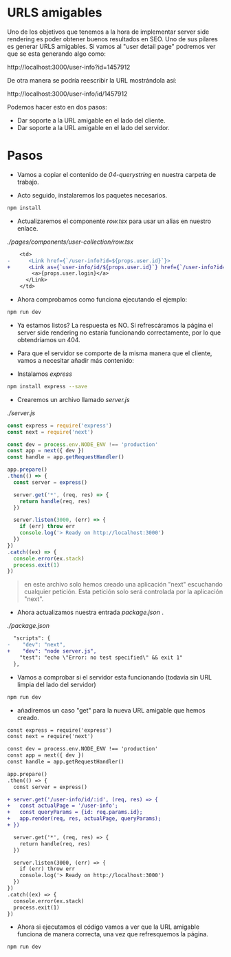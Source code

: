 # URLS amigables

Uno de los objetivos que tenemos a la hora de implementar server side rendering es poder obtener buenos resultados en SEO. Uno de sus pilares es generar URLS amigables. Si vamos al "user detail page" podremos ver que se esta generando algo como:

http://localhost:3000/user-info?id=1457912

De otra manera se podría reescribir la URL mostrándola así:

http://localhost:3000/user-info/id/1457912

Podemos hacer esto en dos pasos:
  - Dar soporte a la URL amigable en el lado del cliente.
  - Dar soporte a la URL amigable en el lado del servidor.

# Pasos

- Vamos a copiar el contenido de _04-querystring_ en nuestra carpeta de trabajo.

- Acto seguido, instalaremos los paquetes necesarios.

```bash
npm install
```
- Actualizaremos el componente  _row.tsx_  para usar un alias en nuestro enlace.

_./pages/components/user-collection/row.tsx_

```diff
    <td>
-      <Link href={`/user-info?id=${props.user.id}`}>
+      <Link as={`user-info/id/${props.user.id}`} href={`/user-info?id=${props.user.id}`}>
        <a>{props.user.login}</a>
      </Link>    
    </td>
```

- Ahora comprobamos como funciona ejecutando el ejemplo:

```bash
npm run dev
```

- Ya estamos listos? La respuesta es NO. Si refrescáramos la página el server side rendering no estaría funcionando correctamente, por lo que obtendríamos un 404.

- Para que el servidor se comporte de la misma manera que el cliente, vamos a necesitar añadir más contenido:

- Instalamos _express_

```bash
npm install express --save
```

- Crearemos un archivo llamado _server.js_ 

_./server.js_

```javascript
const express = require('express')
const next = require('next')

const dev = process.env.NODE_ENV !== 'production'
const app = next({ dev })
const handle = app.getRequestHandler()

app.prepare()
.then(() => {
  const server = express()

  server.get('*', (req, res) => {
    return handle(req, res)
  })

  server.listen(3000, (err) => {
    if (err) throw err
    console.log('> Ready on http://localhost:3000')
  })
})
.catch((ex) => {
  console.error(ex.stack)
  process.exit(1)
})
```

> en este archivo solo hemos creado una aplicación "next" escuchando cualquier petición. Esta petición solo será controlada por la aplicación "next".

- Ahora actualizamos nuestra entrada _package.json_ .

_./package.json_

```diff
  "scripts": {
-    "dev": "next",
+    "dev": "node server.js",
    "test": "echo \"Error: no test specified\" && exit 1"
  },
```

- Vamos a comprobar si el servidor esta funcionando (todavía sin URL limpia del lado del servidor)

```bash
npm run dev
```

- añadiremos un caso "get" para la nueva URL amigable que hemos creado.

```diff
const express = require('express')
const next = require('next')

const dev = process.env.NODE_ENV !== 'production'
const app = next({ dev })
const handle = app.getRequestHandler()

app.prepare()
.then(() => {
  const server = express()

+ server.get('/user-info/id/:id', (req, res) => {
+   const actualPage = '/user-info';
+   const queryParams = {id: req.params.id};
+   app.render(req, res, actualPage, queryParams);
+ })

  server.get('*', (req, res) => {
    return handle(req, res)
  })

  server.listen(3000, (err) => {
    if (err) throw err
    console.log('> Ready on http://localhost:3000')
  })
})
.catch((ex) => {
  console.error(ex.stack)
  process.exit(1)
})
```

- Ahora si ejecutamos el código vamos a ver que la URL amigable funciona de manera correcta, una vez que refresquemos la página.

```bash
npm run dev
```